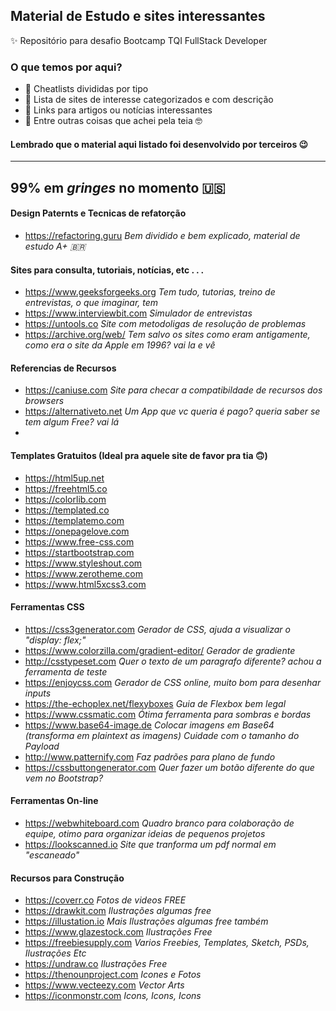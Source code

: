 ## Material de Estudo e sites interessantes
✨ Repositório para desafio Bootcamp TQI FullStack Developer


### O que temos por aqui?
- 📄 Cheatlists divididas por tipo
- 📌 Lista de sites de interesse categorizados e com descrição
- 📰 Links para artigos ou notícias interessantes
- 📡 Entre outras coisas que achei pela teia 🤓


#### Lembrado que o material aqui listado foi desenvolvido por terceiros 😉 

<hr/>

## 99% em _gringes_ no momento 🇺🇸

#### Design Paternts e Tecnicas de refatorção
- https://refactoring.guru _Bem dividido e bem explicado, material de estudo A+ 🇧🇷_

#### Sites para consulta, tutoriais, notícias, etc . . .
- https://www.geeksforgeeks.org _Tem tudo, tutorias, treino de entrevistas, o que imaginar, tem_
- https://www.interviewbit.com _Simulador de entrevistas_
- https://untools.co _Site com metodoligas de resolução de problemas_
- https://archive.org/web/ _Tem salvo os sites como eram antigamente, como era o site da Apple em 1996? vai la e vê_


#### Referencias de Recursos
- https://caniuse.com _Site para checar a compatibildade de recursos dos browsers_
- https://alternativeto.net _Um App que vc queria é pago? queria saber se tem algum Free? vai lá_
- 
#### Templates Gratuitos (Ideal pra aquele site de favor pra tia 🙃)
- https://html5up.net
- https://freehtml5.co
- https://colorlib.com
- https://templated.co
- https://templatemo.com
- https://onepagelove.com
- https://www.free-css.com
- https://startbootstrap.com
- https://www.styleshout.com
- https://www.zerotheme.com
- https://www.html5xcss3.com


#### Ferramentas CSS
- https://css3generator.com _Gerador de CSS, ajuda a visualizar o "display: flex;"_
- https://www.colorzilla.com/gradient-editor/ _Gerador de gradiente_
- http://csstypeset.com _Quer o texto de um paragrafo diferente? achou a ferramenta de teste_
- https://enjoycss.com _Gerador de CSS online, muito bom para desenhar inputs_
- https://the-echoplex.net/flexyboxes _Guia de Flexbox bem legal_
- https://www.cssmatic.com _Ótima ferramenta para sombras e bordas_
- https://www.base64-image.de _Colocar imagens em Base64 (transforma em plaintext as imagens) Cuidade com o tamanho do Payload_
- http://www.patternify.com _Faz padrões para plano de fundo_
- https://cssbuttongenerator.com _Quer fazer um botão diferente do que vem no Bootstrap?_

#### Ferramentas On-line
- https://webwhiteboard.com _Quadro branco para colaboração de equipe, otimo para organizar ideias de pequenos projetos_
- https://lookscanned.io _Site que tranforma um pdf normal em "escaneado"_ 


#### Recursos para Construção
- https://coverr.co _Fotos de videos FREE_
- https://drawkit.com _Ilustrações algumas free_
- https://illustation.io _Mais Ilustrações algumas free também_
- https://www.glazestock.com _Ilustrações Free_
- https://freebiesupply.com _Varios Freebies, Templates, Sketch, PSDs, Ilustrações Etc_
- https://undraw.co _Ilustrações Free_
- https://thenounproject.com _Icones e Fotos_
- https://www.vecteezy.com _Vector Arts_
- https://iconmonstr.com _Icons, Icons, Icons_
